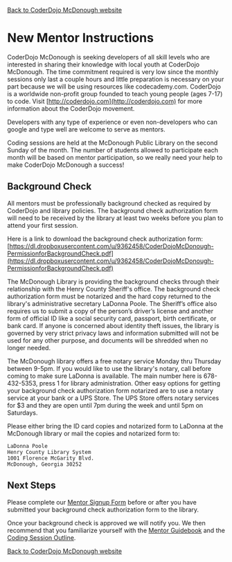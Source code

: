 [Back to CoderDojo McDonough website](http://www.coderdojohenry.com)

# New Mentor Instructions

CoderDojo McDonough is seeking developers of all skill levels who are interested in sharing their knowledge with local youth at CoderDojo McDonough. The time commitment required is very low since the monthly sessions only last a couple hours and little preparation is necessary on your part because we will be using resources like codecademy.com.  CoderDojo is a worldwide non-profit group founded to teach young people (ages 7-17) to code. Visit [http://coderdojo.com](http://coderdojo.com) for more information about the CoderDojo movement. 

Developers with any type of experience or even non-developers who can google and type well are welcome to serve as mentors.  

Coding sessions are held at the McDonough Public Library on the second Sunday of the month. The number of students allowed to participate each month will be based on mentor participation, so we really need your help to make CoderDojo McDonough a success!  



## Background Check
All mentors must be professionally background checked as required by CoderDojo and library policies. The background check authorization form will need to be received by the library at least two weeks before you plan to attend your first session.

Here is a link to download the background check authorization form: 
[https://dl.dropboxusercontent.com/u/9362458/CoderDojoMcDonough-PermissionforBackgroundCheck.pdf](https://dl.dropboxusercontent.com/u/9362458/CoderDojoMcDonough-PermissionforBackgroundCheck.pdf)

The McDonough Library is providing the background checks through their relationship with the Henry County Sheriff's office. The background check authorization form must be notarized and the hard copy returned to the library's administrative secretary LaDonna Poole. The Sheriff’s office also requires us to submit a copy of the person’s driver’s license and another form of official ID like a social security card, passport, birth certificate, or bank card. If anyone is concerned about identity theft issues, the library is governed by very strict privacy laws and information submitted will not be used for any other purpose, and documents will be shredded when no longer needed. 

The McDonough library offers a free notary service Monday thru Thursday between 9-5pm.  If you would like to use the library's notary, call before coming to make sure LaDonna is available. The main number here is 678-432-5353, press 1 for library administration. Other easy options for getting your background check authorization form notarized are to use a notary service at your bank or a UPS Store.  The UPS Store offers notary services for $3 and they are open until 7pm during the week and until 5pm on Saturdays.

Please either bring the ID card copies and notarized form to LaDonna at the McDonough library or mail the copies and notarized form to:

    LaDonna Poole   
    Henry County Library System   
    1001 Florence McGarity Blvd.   
    McDonough, Georgia 30252  

## Next Steps

Please complete our [Mentor Signup Form](https://docs.google.com/forms/d/1w2hYEt8bc-hVj4FM14ZAVDLq41WPmRewpAsJqVrC--A/viewform) before or after you have submitted your background check authorization form to the library.

Once your background check is approved we will notify you.  We then recommend that you familiarize yourself with the [Mentor Guidebook](Mentor_Guidebook.md) and the [Coding Session Outline](Coding_Session_Outline.md).

[Back to CoderDojo McDonough website](http://www.coderdojohenry.com)
